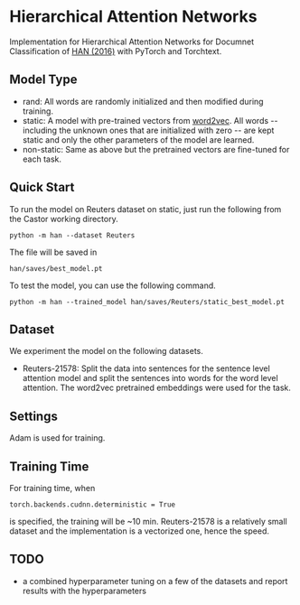 # Hierarchical Attention Networks

Implementation for Hierarchical Attention Networks for Documnet Classification of [HAN (2016)](https://www.cs.cmu.edu/~hovy/papers/16HLT-hierarchical-attention-networks.pdf) with PyTorch and Torchtext.

## Model Type

- rand: All words are randomly initialized and then modified during training.
- static: A model with pre-trained vectors from [word2vec](https://code.google.com/archive/p/word2vec/). All words -- including the unknown ones that are initialized with zero -- are kept static and only the other parameters of the model are learned.
- non-static: Same as above but the pretrained vectors are fine-tuned for each task.



## Quick Start

To run the model on Reuters dataset on static, just run the following from the Castor working directory.

```
python -m han --dataset Reuters 
```

The file will be saved in

```
han/saves/best_model.pt
```

To test the model, you can use the following command.

```
python -m han --trained_model han/saves/Reuters/static_best_model.pt 
```

## Dataset

We experiment the model on the following datasets.

- Reuters-21578: Split the data into sentences for the sentence level attention model and split the sentences into words for the word level attention. The word2vec pretrained embeddings were used for the task.

## Settings

Adam is used for training.

## Training Time

For training time, when

```
torch.backends.cudnn.deterministic = True
```

is specified, the training will be ~10 min. Reuters-21578 is a relatively small dataset and the implementation is a vectorized one, hence the speed. 



## TODO
- a combined hyperparameter tuning on a few of the datasets and report results with the hyperparameters
